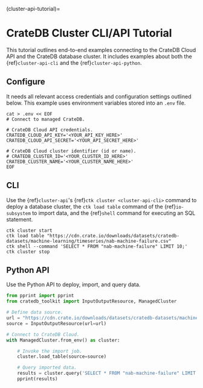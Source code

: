 (cluster-api-tutorial)=
# CrateDB Cluster CLI/API Tutorial

This tutorial outlines end-to-end examples connecting to the CrateDB Cloud
API and the CrateDB database cluster. It includes examples about both the
{ref}`cluster-api-cli` and the {ref}`cluster-api-python`.

## Configure

It needs all relevant access credentials and configuration settings outlined
below. This example uses environment variables stored into an `.env` file.

```shell
cat > .env << EOF
# Connect to managed CrateDB.

# CrateDB Cloud API credentials.
CRATEDB_CLOUD_API_KEY='<YOUR_API_KEY_HERE>'
CRATEDB_CLOUD_API_SECRET='<YOUR_API_SECRET_HERE>'

# CrateDB Cloud cluster identifier (id or name).
# CRATEDB_CLUSTER_ID='<YOUR_CLUSTER_ID_HERE>'
CRATEDB_CLUSTER_NAME='<YOUR_CLUSTER_NAME_HERE>'
EOF
```

## CLI

Use the {ref}`cluster-api`'s {ref}`ctk cluster <cluster-api-cli>` command to deploy a database cluster,
the `ctk load table` command of the {ref}`io-subsystem` to import data,
and the {ref}`shell` command for executing an SQL statement.
```shell
ctk cluster start
ctk load table "https://cdn.crate.io/downloads/datasets/cratedb-datasets/machine-learning/timeseries/nab-machine-failure.csv"
ctk shell --command 'SELECT * FROM "nab-machine-failure" LIMIT 10;'
ctk cluster stop
```

## Python API

Use the Python API to deploy, import, and query data.
```python
from pprint import pprint
from cratedb_toolkit import InputOutputResource, ManagedCluster

# Define data source.
url = "https://cdn.crate.io/downloads/datasets/cratedb-datasets/machine-learning/timeseries/nab-machine-failure.csv"
source = InputOutputResource(url=url)

# Connect to CrateDB Cloud.
with ManagedCluster.from_env() as cluster:

    # Invoke the import job.
    cluster.load_table(source=source)

    # Query imported data.
    results = cluster.query('SELECT * FROM "nab-machine-failure" LIMIT 10;')
    pprint(results)
```
